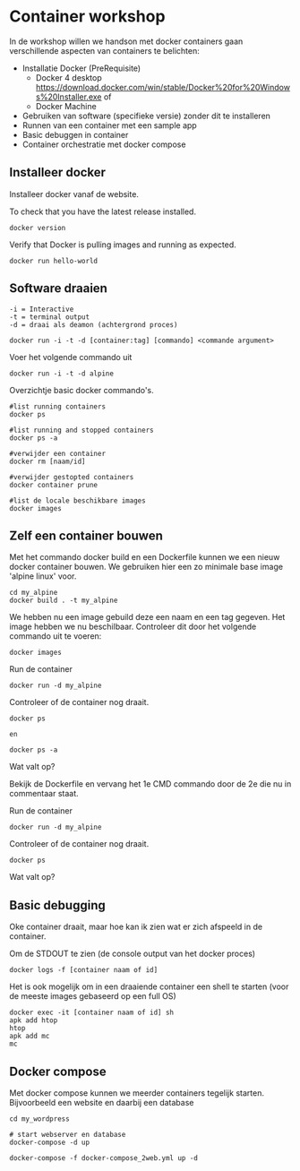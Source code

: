# Container workshop

In de workshop willen we handson met docker containers gaan verschillende aspecten van containers te belichten:
* Installatie Docker (PreRequisite)
  * Docker 4 desktop https://download.docker.com/win/stable/Docker%20for%20Windows%20Installer.exe of
  * Docker Machine
* Gebruiken van software (specifieke versie) zonder dit te installeren 
* Runnen van een container met een sample app
* Basic debuggen in container
* Container orchestratie met docker compose

## Installeer docker
Installeer docker vanaf de website.

To check that you have the latest release installed.
```
docker version
```
Verify that Docker is pulling images and running as expected.
```
docker run hello-world
```

## Software draaien
``` 
-i = Interactive
-t = terminal output
-d = draai als deamon (achtergrond proces)

docker run -i -t -d [container:tag] [commando] <commande argument>
```

Voer het volgende commando uit
```
docker run -i -t -d alpine
```

Overzichtje basic docker commando's.
```
#list running containers
docker ps 

#list running and stopped containers
docker ps -a

#verwijder een container
docker rm [naam/id]

#verwijder gestopted containers
docker container prune

#list de locale beschikbare images
docker images
```

## Zelf een container bouwen

Met het commando docker build en een Dockerfile kunnen we een nieuw docker container bouwen. We gebruiken hier een zo minimale base image 'alpine linux' voor.

```
cd my_alpine
docker build . -t my_alpine
```

We hebben nu een image gebuild deze een naam en een tag gegeven.
Het image hebben we nu beschilbaar. Controleer dit door het volgende commando uit te voeren:
```
docker images
```

Run de container
```
docker run -d my_alpine
```

Controleer of de container nog draait.
```
docker ps

en 

docker ps -a
```

Wat valt op?

Bekijk de Dockerfile en vervang het 1e CMD commando door de 2e die nu in commentaar staat. 

Run de container
```
docker run -d my_alpine
```

Controleer of de container nog draait.
```
docker ps
```

Wat valt op?

## Basic debugging
Oke container draait, maar hoe kan ik zien wat er zich afspeeld in de container.

Om de STDOUT te zien (de console output van het docker proces)
```
docker logs -f [container naam of id]
```

Het is ook mogelijk om in een draaiende container een shell te starten (voor de meeste images gebaseerd op een full OS)
```
docker exec -it [container naam of id] sh
apk add htop
htop
apk add mc
mc
```

## Docker compose
Met docker compose kunnen we meerder containers tegelijk starten. Bijvoorbeeld een website en daarbij een database

```
cd my_wordpress

# start webserver en database
docker-compose -d up
```


```
docker-compose -f docker-compose_2web.yml up -d
```
